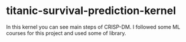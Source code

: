 # titanic-survival-prediction-kernel
In this kernel you can see main steps of CRISP-DM. I followed some ML courses for this project and used some of library.
